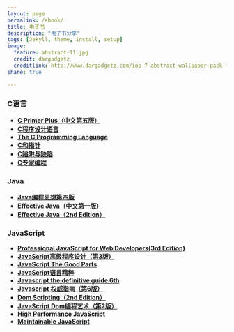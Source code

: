 ```yaml
---
layout: page
permalink: /ebook/
title: 电子书
description: "电子书分享"
tags: [Jekyll, theme, install, setup]
image:
  feature: abstract-11.jpg
  credit: dargadgetz
  creditlink: http://www.dargadgetz.com/ios-7-abstract-wallpaper-pack-for-iphone-5-and-ipod-touch-retina/
share: true

---
```


### C语言 ###

* **[C Primer Plus（中文第五版）](http://pan.baidu.com/share/link?shareid=1648992724&uk=739034238)**
* **[C程序设计语言](http://pan.baidu.com/share/link?shareid=1669410600&uk=739034238)**
* **[The C Programming Language](http://pan.baidu.com/share/link?sharei73d=16741496&uk=739034238)**
* **[C和指针](http://pan.baidu.com/share/link?shareid=1703209615&uk=739034238)**
* **[C陷阱与缺陷](http://pan.baidu.com/share/link?shareid=1699467724&uk=739034238)**
* **[C专家编程](http://pan.baidu.com/share/link?shareid=1715157674&uk=739034238)**

### Java ###

* **[Java编程思想第四版](http://pan.baidu.com/share/link?shareid=1823792546&uk=739034238)**
* **[Effective Java（中文第一版）](http://pan.baidu.com/share/link?shareid=1833475918&uk=739034238)**
* **[Effective Java（2nd Edition）](http://pan.baidu.com/share/link?sharhttp://pan.baidu.com/share/link?shareid=1833475918&uk=739034238eid=1840803697&uk=739034238)**

### JavaScript ###

* **[Professional JavaScript for Web Developers(3rd Edition)](http://pan.baidu.com/share/link?shareid=2488130348&uk=739034238)**
* **[JavaScript高级程序设计（第3版）](http://pan.baidu.com/share/link?shareid=2491602975&uk=739034238)**
* **[JavaScript The Good Parts](http://pan.baidu.com/share/link?shareid=2493120529&uk=739034238)**
* **[JavaScript语言精粹](http://pan.baidu.com/share/link?shareid=2494916175&uk=739034238)**
* **[Javascript the definitive guide 6th](http://pan.baidu.com/share/link?shareid=2507957729&uk=739034238)**
* **[Javascript 权威指南（第6版）](http://pan.baidu.com/share/link?shareid=2505407639&uk=739034238)**
* **[Dom Scripting（2nd Edition）](http://pan.baidu.com/share/link?shareid=2510708312&uk=739034238)**
* **[JavaScript Dom编程艺术（第2版）](http://pan.baidu.com/share/link?shareid=2512303813&uk=739034238)**
* **[High Performance JavaScript](http://pan.baidu.com/share/link?shareid=2513750555&uk=739034238)**
* **[Maintainable JavaScript](http://pan.baidu.com/share/link?shareid=2515287890&uk=739034238)**